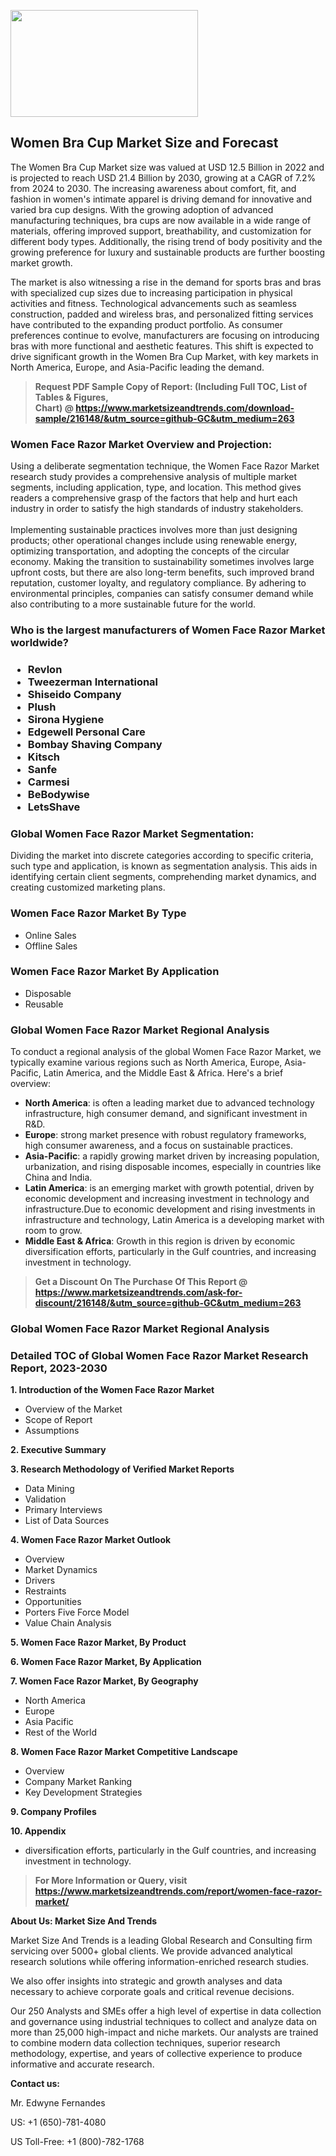 <p><img class="alignnone size-medium wp-image-20088" src="https://ffe5etoiles.com/wp-content/uploads/2024/12/MST1-300x171.png" alt="" width="300" height="171" /></p><h2>Women Bra Cup Market Size and Forecast</h2><p>The Women Bra Cup Market size was valued at USD 12.5 Billion in 2022 and is projected to reach USD 21.4 Billion by 2030, growing at a CAGR of 7.2% from 2024 to 2030. The increasing awareness about comfort, fit, and fashion in women's intimate apparel is driving demand for innovative and varied bra cup designs. With the growing adoption of advanced manufacturing techniques, bra cups are now available in a wide range of materials, offering improved support, breathability, and customization for different body types. Additionally, the rising trend of body positivity and the growing preference for luxury and sustainable products are further boosting market growth.</p><p>The market is also witnessing a rise in the demand for sports bras and bras with specialized cup sizes due to increasing participation in physical activities and fitness. Technological advancements such as seamless construction, padded and wireless bras, and personalized fitting services have contributed to the expanding product portfolio. As consumer preferences continue to evolve, manufacturers are focusing on introducing bras with more functional and aesthetic features. This shift is expected to drive significant growth in the Women Bra Cup Market, with key markets in North America, Europe, and Asia-Pacific leading the demand.</p></p><blockquote id="" class=""><strong>Request PDF Sample Copy of Report: (Including Full TOC, List of Tables &amp; Figures, Chart)&nbsp;@&nbsp;<strong><a href="https://www.marketsizeandtrends.com/download-sample/216148/&utm_source=github-GC&utm_medium=263" target="_blank">https://www.marketsizeandtrends.com/download-sample/216148/&utm_source=github-GC&utm_medium=263</a></strong></strong></blockquote><h3 id="" class="">Women Face Razor Market&nbsp;Overview and Projection:</h3><p id="" class="">Using a deliberate segmentation technique, the Women Face Razor Market research study provides a comprehensive analysis of multiple market segments, including application, type, and location. This method gives readers a comprehensive grasp of the factors that help and hurt each industry in order to satisfy the high standards of industry stakeholders. <br /> <br />Implementing sustainable practices involves more than just designing products; other operational changes include using renewable energy, optimizing transportation, and adopting the concepts of the circular economy. Making the transition to sustainability sometimes involves large upfront costs, but there are also long-term benefits, such improved brand reputation, customer loyalty, and regulatory compliance. By adhering to environmental principles, companies can satisfy consumer demand while also contributing to a more sustainable future for the world.</p><h3 id="" class="">Who is the largest manufacturers of&nbsp;Women Face Razor Market worldwide?</h3><h3 class=""><p><ul><li>Revlon </li><li> Tweezerman International </li><li> Shiseido Company </li><li> Plush </li><li> Sirona Hygiene </li><li> Edgewell Personal Care </li><li> Bombay Shaving Company </li><li> Kitsch </li><li> Sanfe </li><li> Carmesi </li><li> BeBodywise </li><li> LetsShave</li></ul></p></h3><h3 id="" class="">Global&nbsp;Women Face Razor Market Segmentation:</h3><p id="" class="">Dividing the market into discrete categories according to specific criteria, such type and application, is known as segmentation analysis. This aids in identifying certain client segments, comprehending market dynamics, and creating customized marketing plans.</p><h3 id="" class="">Women Face Razor Market&nbsp;By Type</h3><p><p><ul><li>Online Sales</li><li> Offline Sales</p></li></ul></p></p><h3 id="" class="">Women Face Razor Market&nbsp;By Application</h3><p class=""><p><ul><li>Disposable</li><li> Reusable</li></ul></p></p><h3 id="" class="">Global Women Face Razor Market Regional Analysis</h3><p id="" class="">To conduct a regional analysis of the global Women Face Razor Market, we typically examine various regions such as North America, Europe, Asia-Pacific, Latin America, and the Middle East &amp; Africa. Here's a brief overview:</p><ul><li><strong>North America</strong>: is often a leading market due to advanced technology infrastructure, high consumer demand, and significant investment in R&amp;D.</li><li><strong>Europe</strong>: strong market presence with robust regulatory frameworks, high consumer awareness, and a focus on sustainable practices.</li><li><strong>Asia-Pacific</strong>: a rapidly growing market driven by increasing population, urbanization, and rising disposable incomes, especially in countries like China and India.</li><li><strong>Latin America</strong>: is an emerging market with growth potential, driven by economic development and increasing investment in technology and infrastructure.Due to economic development and rising investments in infrastructure and technology, Latin America is a developing market with room to grow.</li><li><strong>Middle East &amp; Africa</strong>: Growth in this region is driven by economic diversification efforts, particularly in the Gulf countries, and increasing investment in technology.</li></ul><blockquote id="" class=""><strong>Get a Discount On The Purchase Of This Report @ <strong><a href="https://www.marketsizeandtrends.com/ask-for-discount/216148/&utm_source=github-GC&utm_medium=263" target="_blank">https://www.marketsizeandtrends.com/ask-for-discount/216148/&utm_source=github-GC&utm_medium=263</a></strong></strong></blockquote><h3 id="" class="">Global Women Face Razor Market Regional Analysis</h3><h3 id="" class="">Detailed TOC of Global Women Face Razor Market Research Report, 2023-2030</h3><p id="" class=""><strong>1. Introduction of the Women Face Razor Market</strong></p><ul><li>Overview of the Market</li><li>Scope of Report</li><li>Assumptions</li></ul><p id="" class=""><strong>2. Executive Summary</strong></p><p id="" class=""><strong>3. Research Methodology of Verified Market Reports</strong></p><ul><li>Data Mining</li><li>Validation</li><li>Primary Interviews</li><li>List of Data Sources</li></ul><p id="" class=""><strong>4. Women Face Razor Market Outlook</strong></p><ul><li>Overview</li><li>Market Dynamics</li><li>Drivers</li><li>Restraints</li><li>Opportunities</li><li>Porters Five Force Model</li><li>Value Chain Analysis</li></ul><p id="" class=""><strong>5. Women Face Razor Market, By Product</strong></p><p id="" class=""><strong>6. Women Face Razor Market, By Application</strong></p><p id="" class=""><strong>7. Women Face Razor Market, By Geography</strong></p><ul><li>North America</li><li>Europe</li><li>Asia Pacific</li><li>Rest of the World</li></ul><p id="" class=""><strong>8. Women Face Razor Market Competitive Landscape</strong></p><ul><li>Overview</li><li>Company Market Ranking</li><li>Key Development Strategies</li></ul><p id="" class=""><strong>9. Company Profiles</strong></p><p id="" class=""><strong>10. Appendix</strong></p><ul><li>diversification efforts, particularly in the Gulf countries, and increasing investment in technology.</li></ul><blockquote id="" class=""><strong>For More Information or Query, visit <strong><strong><a href="https://www.marketsizeandtrends.com/report/women-face-razor-market/" target="_blank">https://www.marketsizeandtrends.com/report/women-face-razor-market/</a></strong></strong></strong></blockquote><p id="" class=""><strong>About Us: Market Size And Trends</strong></p><p id="" class="">Market Size And Trends is a leading Global Research and Consulting firm servicing over 5000+ global clients. We provide advanced analytical research solutions while offering information-enriched research studies.</p><p id="" class="">We also offer insights into strategic and growth analyses and data necessary to achieve corporate goals and critical revenue decisions.</p><p id="" class="">Our 250 Analysts and SMEs offer a high level of expertise in data collection and governance using industrial techniques to collect and analyze data on more than 25,000 high-impact and niche markets. Our analysts are trained to combine modern data collection techniques, superior research methodology, expertise, and years of collective experience to produce informative and accurate research.</p><p id="" class=""><strong>Contact us:</strong></p><p id="" class="">Mr. Edwyne Fernandes</p><p id="" class="">US: +1 (650)-781-4080</p><p id="" class="">US Toll-Free: +1 (800)-782-1768</p>
